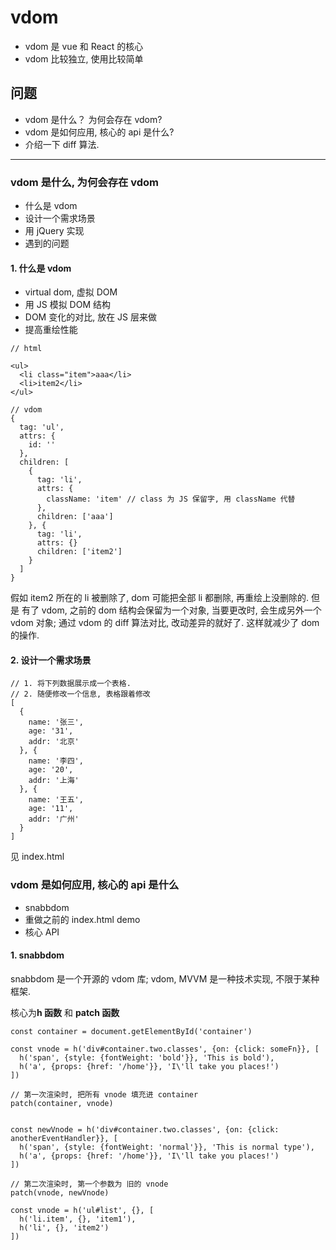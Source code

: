 # vdom

- vdom 是 vue 和 React 的核心
- vdom 比较独立, 使用比较简单

## 问题

- vdom 是什么？ 为何会存在 vdom?
- vdom 是如何应用, 核心的 api 是什么?
- 介绍一下 diff 算法.

---

### vdom 是什么, 为何会存在 vdom

- 什么是 vdom
- 设计一个需求场景
- 用 jQuery 实现
- 遇到的问题

#### 1. 什么是 vdom

- virtual dom, 虚拟 DOM
- 用 JS 模拟 DOM 结构
- DOM 变化的对比, 放在 JS 层来做
- 提高重绘性能

```
// html

<ul>
  <li class="item">aaa</li>
  <li>item2</li>
</ul>

// vdom
{
  tag: 'ul',
  attrs: {
    id: ''
  },
  children: [
    {
      tag: 'li',
      attrs: {
        className: 'item' // class 为 JS 保留字, 用 className 代替
      },
      children: ['aaa']
    }, {
      tag: 'li',
      attrs: {}
      children: ['item2']
    }
  ]
}
```

假如 item2 所在的 li 被删除了, dom 可能把全部 li 都删除, 再重绘上没删除的.
但是 有了 vdom, 之前的 dom 结构会保留为一个对象, 当要更改时, 会生成另外一个 vdom 对象;
通过 vdom 的 diff 算法对比, 改动差异的就好了.
这样就减少了 dom 的操作.

#### 2. 设计一个需求场景

```
// 1. 将下列数据展示成一个表格.
// 2. 随便修改一个信息, 表格跟着修改
[
  {
    name: '张三',
    age: '31',
    addr: '北京'
  }, {
    name: '李四',
    age: '20',
    addr: '上海'
  }, {
    name: '王五',
    age: '11',
    addr: '广州'
  }
]

```
见 index.html

### vdom 是如何应用, 核心的 api 是什么

- snabbdom
- 重做之前的 index.html demo
- 核心 API

#### 1. snabbdom

snabbdom 是一个开源的 vdom 库;
vdom, MVVM 是一种技术实现, 不限于某种框架.

核心为**h 函数** 和 **patch 函数**

```
const container = document.getElementById('container')

const vnode = h('div#container.two.classes', {on: {click: someFn}}, [
  h('span', {style: {fontWeight: 'bold'}}, 'This is bold'),
  h('a', {props: {href: '/home'}}, 'I\'ll take you places!')
])

// 第一次渲染时, 把所有 vnode 填充进 container
patch(container, vnode)


const newVnode = h('div#container.two.classes', {on: {click: anotherEventHandler}}, [
  h('span', {style: {fontWeight: 'normal'}}, 'This is normal type'),
  h('a', {props: {href: '/home'}}, 'I\'ll take you places!')
])

// 第二次渲染时, 第一个参数为 旧的 vnode
patch(vnode, newVnode)
```

```
const vnode = h('ul#list', {}, [
  h('li.item', {}, 'item1'),
  h('li', {}, 'item2')
])
```
